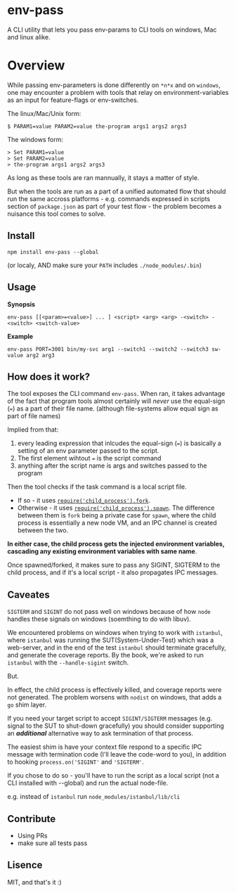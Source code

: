 # env-pass

A CLI utility that lets you pass env-params to CLI tools on windows, Mac and 
linux alike.

# Overview


While passing env-parameters is done differently on `*n*x` and on `windows`,
one may encounter a problem with tools that relay on environment-variables as 
an input for feature-flags or env-switches.

The linux/Mac/Unix form:
```
$ PARAM1=value PARAM2=value the-program args1 args2 args3
```

The windows form:
```
> Set PARAM1=value
> Set PARAM2=value
> the-program args1 args2 args3
```
 
As long as these tools are ran mannually, it stays a matter of style. 

But when the tools are run as a part of a unified automated flow that should 
run the same accross platforms - e.g. commands expressed in scripts section of 
`package.json` as part of your test flow - the problem becomes a nuisance this 
tool comes to solve.

## Install

```
npm install env-pass --global
```

(or localy, AND make sure your `PATH` includes `./node_modules/.bin`)

## Usage

**Synopsis**
```
env-pass [[<param>=<value>] ... ] <script> <arg> <arg> -<switch> -<switch> <switch-value>
```

**Example**
```
env-pass PORT=3001 bin/my-svc arg1 --switch1 --switch2 --switch3 sw-value arg2 arg3
```
    
## How does it work?

The tool exposes the CLI command `env-pass`.
When ran, it takes advantage of the fact that program tools almost certainly 
will *never* use the equal-sign (`=`) as a part of their file name.
(although file-systems allow equal sign as part of file names)

Implied from that:
 1. every leading expression that inlcudes the equal-sign (`=`) is basically
    a setting of an env parameter passed to the script.
 2. The first element wihtout `=` is the script command
 3. anything after the script name is args and switches passed to the program

Then the tool checks if the task command is a local script file.
 - If so - it uses [`require('child_process').fork`](https://nodejs.org/api/child_process.html#child_process_child_process_fork_modulepath_args_options).
 - Otherwise - it uses [`require('child_process').spawn`](https://nodejs.org/api/child_process.html#child_process_child_process_spawn_command_args_options).
The difference between them is `fork` being a private case for `spawn`, where
the child process is essentially a new node VM, and an IPC channel is created
between the two.

**In either case, the child process gets the injected environment variables,
cascading any existing environment variables with same name**.
 
Once spawned/forked, it makes sure to pass any SIGINT, SIGTERM to the child 
process, and if it's a local script - it also propagates IPC messages.

## Caveates

`SIGTERM` and `SIGINT` do not pass well on windows because of how `node`
handles these signals on windows (soemthing to do with libuv).

We encountered problems on windows when trying to work with `istanbul`, where
`istanbul` was running the SUT(System-Under-Test) which was a web-server, and
in the end of the test `istanbul` should terminate gracefully, and generate
the coverage reports. By the book, we're asked to run `istanbul` with the 
`--handle-sigint` switch.

But.

In effect, the child process is effectively killed, and coverage reports were 
not generated. The problem worsens with `nodist` on windows, that adds a `go` 
shim layer.

If you need your target script to accept `SIGINT/SIGTERM` messages (e.g. signal
to the SUT to shut-down gracefully) you should consider supporting an 
***additional*** alternative way to ask termination of that process.

The easiest shim is have your context file respond to a specific IPC message 
with termination code (I'll leave the code-word to you), in addition to hooking
`process.on('SIGINT'` and `'SIGTERM'`.

If you chose to do so - you'll have to run the script as a local script (not a 
CLI installed with --global) and run the actual node-file.

e.g. instead of `istanbul` run `node_modules/istanbul/lib/cli`


## Contribute
  - Using PRs
  - make sure all tests pass
 
## Lisence
MIT, and that's it :)
